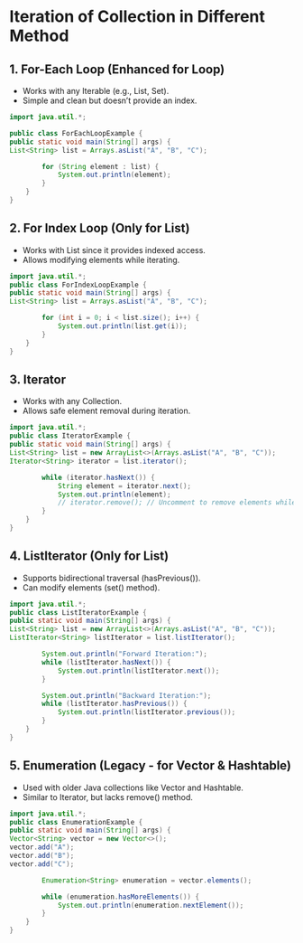 # Iteration of Collection in Different Method
## 1. For-Each Loop (Enhanced for Loop)

   - Works with any Iterable (e.g., List, Set).
   - Simple and clean but doesn’t provide an index.
```java
import java.util.*;

public class ForEachLoopExample {
public static void main(String[] args) {
List<String> list = Arrays.asList("A", "B", "C");

        for (String element : list) {
            System.out.println(element);
        }
    }
}
```
## 2. For Index Loop (Only for List)

- Works with List since it provides indexed access.
- Allows modifying elements while iterating.
```java
import java.util.*;
public class ForIndexLoopExample {
public static void main(String[] args) {
List<String> list = Arrays.asList("A", "B", "C");

        for (int i = 0; i < list.size(); i++) {
            System.out.println(list.get(i));
        }
    }
}
```
## 3. Iterator
- Works with any Collection.
- Allows safe element removal during iteration.
```java
import java.util.*;
public class IteratorExample {
public static void main(String[] args) {
List<String> list = new ArrayList<>(Arrays.asList("A", "B", "C"));
Iterator<String> iterator = list.iterator();

        while (iterator.hasNext()) {
            String element = iterator.next();
            System.out.println(element);
            // iterator.remove(); // Uncomment to remove elements while iterating
        }
    }
}
```
## 4. ListIterator (Only for List)

- Supports bidirectional traversal (hasPrevious()).
- Can modify elements (set() method).
```java
import java.util.*;
public class ListIteratorExample {
public static void main(String[] args) {
List<String> list = new ArrayList<>(Arrays.asList("A", "B", "C"));
ListIterator<String> listIterator = list.listIterator();

        System.out.println("Forward Iteration:");
        while (listIterator.hasNext()) {
            System.out.println(listIterator.next());
        }

        System.out.println("Backward Iteration:");
        while (listIterator.hasPrevious()) {
            System.out.println(listIterator.previous());
        }
    }
}
```
## 5. Enumeration (Legacy - for Vector & Hashtable)

- Used with older Java collections like Vector and Hashtable.
- Similar to Iterator, but lacks remove() method.
```java
import java.util.*;
public class EnumerationExample {
public static void main(String[] args) {
Vector<String> vector = new Vector<>();
vector.add("A");
vector.add("B");
vector.add("C");

        Enumeration<String> enumeration = vector.elements();

        while (enumeration.hasMoreElements()) {
            System.out.println(enumeration.nextElement());
        }
    }
}
```